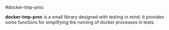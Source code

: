 #docker-tmp-proc

__docker-tmp-proc__ is a small library designed with testing in mind. It
provides some functions for simplifying the running of docker processes in
tests.
